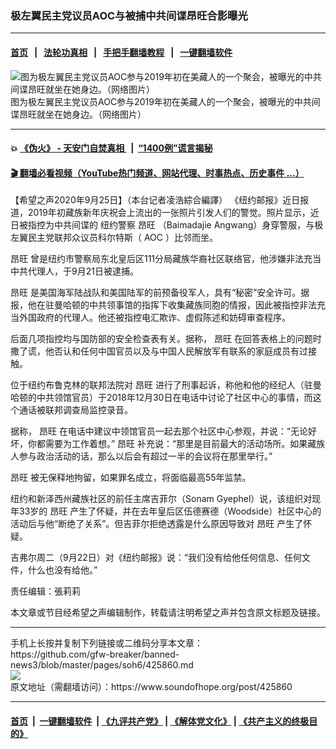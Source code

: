 ### 极左翼民主党议员AOC与被捕中共间谍昂旺合影曝光 
------------------------

#### [首页](https://github.com/gfw-breaker/banned-news3/blob/master/README.md) &nbsp;&nbsp;|&nbsp;&nbsp; [法轮功真相](https://github.com/begood0513/basic/blob/master/README.md)  &nbsp;&nbsp;|&nbsp;&nbsp; [手把手翻墙教程](https://github.com/gfw-breaker/guides/wiki)  &nbsp;&nbsp;|&nbsp;&nbsp; [一键翻墙软件](https://github.com/gfw-breaker/nogfw/blob/master/README.md)  



<div><img alt="图为极左翼民主党议员AOC参与2019年初在美藏人的一个聚会，被曝光的中共间谍昂旺就坐在她身边。（网络图片）" src="https://img.soundofhope.org/2020-09/9-25-4-1601065312909.jpg"/>
<br/><figcaption class="caption">
 图为极左翼民主党议员AOC参与2019年初在美藏人的一个聚会，被曝光的中共间谍昂旺就坐在她身边。（网络图片）
</figcaption></div><hr/>

#### 💥 [《伪火》 - 天安门自焚真相 ](http://158.247.195.190:10000/videos/blog/weihuo.html)&nbsp; |&nbsp; [“1400例”谎言揭秘  ](http://158.247.195.190:10000/videos/blog/jiexi1400.html)

#### [ 🎬  翻墙必看视频（YouTube热门频道、网站代理、时事热点、历史事件 ...）](https://github.com/gfw-breaker/links/blob/master/banned.md)

<div><div class="Content__Wrapper sc-1bvya0-0 grZQxZ">
 <p class="meta-top">
  <span class="meta">
   【希望之声2020年9月25日】（本台记者凌浩綜合編譯）
  </span>
  《纽约邮报》近日报道，2019年初藏族新年庆祝会上流出的一张照片引发人们的警觉。照片显示，近日被指控为中共间谍的
  <ok href="/term/297412">
   纽约警察
  </ok>
  <ok href="/term/381553">
   昂旺
  </ok>
  （Baimadajie Angwang）身穿警服，与极左翼民主党联邦众议员科尔特斯（
  <ok href="/term/132065">
   AOC
  </ok>
  ）比邻而坐。
 </p>
 <p>
  <ok href="/term/381553">
   昂旺
  </ok>
  曾是纽约市警察局东北皇后区111分局藏族华裔社区联络官，他涉嫌非法充当中共代理人，于9月21日被逮捕。
 </p>
 <div class="AD_Embed__Wrap-sc-1xslmin-0 igMuqX module desktop">
  <div>
  </div>
 </div>
 <p>
  <ok href="/term/381553">
   昂旺
  </ok>
  是美国海军陆战队和美国陆军的前预备役军人，具有“秘密”安全许可。据报，他在驻曼哈顿的中共领事馆的指挥下收集藏族同胞的情报，因此被指控非法充当外国政府的代理人。他还被指控电汇欺诈、虚假陈述和妨碍审查程序。
 </p>
 <p>
  后面几项指控均与国防部的安全检查表有关。据称，
  <ok href="/term/381553">
   昂旺
  </ok>
  在回答表格上的问题时撒了谎，他否认和任何中国官员以及与中国人民解放军有联系的家庭成员有过接触。
 </p>
 <p>
  位于纽约布鲁克林的联邦法院对
  <ok href="/term/381553">
   昂旺
  </ok>
  进行了刑事起诉，称他和他的经纪人（驻曼哈顿的中共领馆官员）于2018年12月30日在电话中讨论了社区中心的事情，而这个通话被联邦调查局监控录音。
 </p>
 <p>
  据称，
  <ok href="/term/381553">
   昂旺
  </ok>
  在电话中建议中领馆官员一起去那个社区中心参观，并说：“无论好坏，你都需要为工作着想。”
  <ok href="/term/381553">
   昂旺
  </ok>
  补充说：“那里是目前最大的活动场所。如果藏族人参与政治活动的话，那么以后会有超过一半的会议将在那里举行。”
 </p>
 <p>
  <ok href="/term/381553">
   昂旺
  </ok>
  被无保释地拘留，如果罪名成立，将面临最高55年监禁。
 </p>
 <p>
  纽约和新泽西州藏族社区的前任主席吉菲尔（Sonam Gyephel）说，该组织对现年33岁的
  <ok href="/term/381553">
   昂旺
  </ok>
  产生了怀疑，并在去年皇后区伍德赛德（Woodside）社区中心的活动后与他“断绝了关系”。但吉菲尔拒绝透露是什么原因导致对
  <ok href="/term/381553">
   昂旺
  </ok>
  产生了怀疑。
 </p>
 <p>
  吉弗尔周二（9月22日）对《纽约邮报》说：“我们没有给他任何信息、任何文件，什么也没有给他。”
 </p>
 <p class="meta-btm">
  责任编辑：張莉莉
 </p>
 <p class="meta-btm">
  本文章或节目经希望之声编辑制作，转载请注明希望之声并包含原文标题及链接。
 </p>
</div>
</div>
<hr/>
手机上长按并复制下列链接或二维码分享本文章：<br/>
https://github.com/gfw-breaker/banned-news3/blob/master/pages/soh6/425860.md <br/>
<a href='https://github.com/gfw-breaker/banned-news3/blob/master/pages/soh6/425860.md'><img src='https://github.com/gfw-breaker/banned-news3/blob/master/pages/soh6/425860.md.png'/></a> <br/>
原文地址（需翻墙访问）：https://www.soundofhope.org/post/425860


------------------------
#### [首页](https://github.com/gfw-breaker/banned-news3/blob/master/README.md) &nbsp;|&nbsp; [一键翻墙软件](https://github.com/gfw-breaker/nogfw/blob/master/README.md) &nbsp;| [《九评共产党》](https://github.com/gfw-breaker/9ping.md/blob/master/README.md#九评之一评共产党是什么) | [《解体党文化》](https://github.com/gfw-breaker/jtdwh.md/blob/master/README.md) | [《共产主义的终极目的》](https://github.com/gfw-breaker/gczydzjmd.md/blob/master/README.md)


<img src='http://gfw-breaker.win/banned-news3/pages/soh6/425860.md' width='0px' height='0px'/>